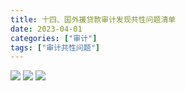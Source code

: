 ```yaml
---
title: 十四、国外援贷款审计发现共性问题清单
date: 2023-04-01
categories: ["审计"]
tags: ["审计共性问题"]
---
```

![](https://jsd.cdn.zzko.cn/gh/richffan/img@main/audit/审计发现共性问题清单/十四-国外援贷款审计发现共性问题清单/国外援贷款审计发现共性问题清单160.webp)
![](https://jsd.cdn.zzko.cn/gh/richffan/img@main/audit/审计发现共性问题清单/十四-国外援贷款审计发现共性问题清单/国外援贷款审计发现共性问题清单161.webp)
![](https://jsd.cdn.zzko.cn/gh/richffan/img@main/audit/审计发现共性问题清单/十四-国外援贷款审计发现共性问题清单/国外援贷款审计发现共性问题清单162.webp)
